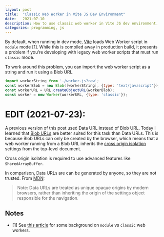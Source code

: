 ```yaml
---
layout: post
title:  "Classic Web Worker in Vite JS Dev Environment"
date:   2021-07-10
description: How to use classic web worker in Vite JS dev environment.
categories: programming, js
---
```


By default, when running in dev mode, [Vite](https://vitejs.dev/) loads Web
Worker script in `module` mode [1]. While this is compiled away in production
build, it presents a problem if you're developing with legacy web worker scripts
that must run `classic` mode.

To work around this problem, you can import the web worker script as a string
and run it using a Blob URL.

```javascript
import workerString from './worker.js?raw';
const workerBlob = new Blob([workerString], {type: 'text/javascript'});
const workerURL = URL.createObjectURL(workerBlob);
const worker = new Worker(workerURL, {type: 'classic'});
```

# EDIT (2021-07-23):

A previous version of this post used Data URL instead of Blob URL. Today I
learned that [Blob URLs](https://developer.mozilla.org/en-US/docs/Web/API/Blob)
are better suited for this task than Data URLs. This is because Blob URLs can
only be created by the browser, which means that a web worker running from a
Blob URL inherits the [cross origin isolation](https://web.dev/coop-coep/)
settings from the top-level document.

Cross origin isolation is required to use advanced features like
`SharedArrayBuffer`.

In comparison, Data URLs are can be generated by anyone, so they are not
trusted. From [MDN](https://developer.mozilla.org/en-US/docs/Web/HTTP/Basics_of_HTTP/Data_URIs):

> Note: Data URLs are treated as unique opaque origins by modern browsers,
> rather than inheriting the origin of the settings object responsible for the
> navigation.

## Notes

- [1] See [this article](https://web.dev/module-workers/) for some background on
`module` vs `classic` web workers.
